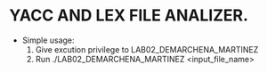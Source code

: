 # YACC AND LEX FILE ANALIZER.

- Simple usage: 
  1) Give excution privilege to LAB02_DEMARCHENA_MARTINEZ
  2) Run ./LAB02_DEMARCHENA_MARTINEZ <input_file_name>
